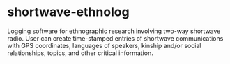 # shortwave-ethnolog

Logging software for ethnographic research involving two-way shortwave radio. User can create time-stamped entries of shortwave communications with GPS coordinates, languages of speakers, kinship and/or social relationships, topics, and other critical information.
